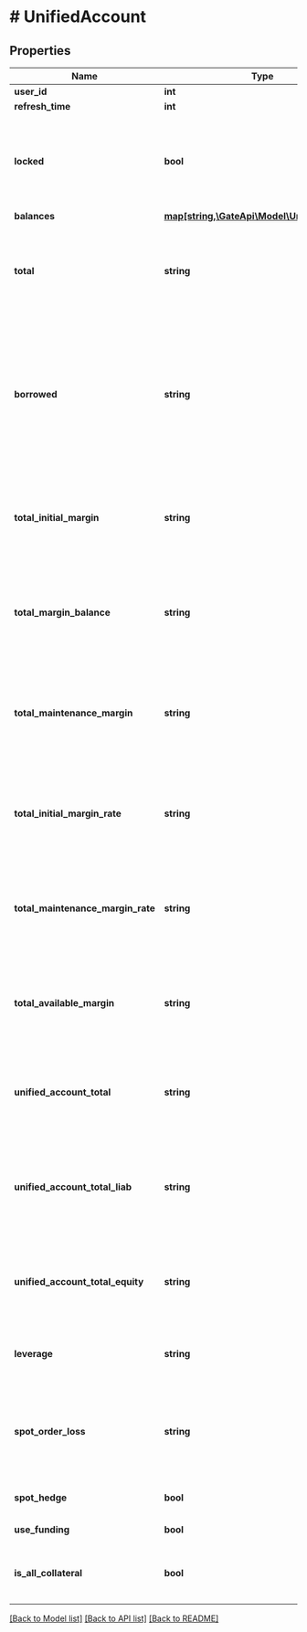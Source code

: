 # # UnifiedAccount

## Properties

Name | Type | Description | Notes
------------ | ------------- | ------------- | -------------
**user_id** | **int** | User ID | [optional] 
**refresh_time** | **int** | Last refresh time | [optional] 
**locked** | **bool** | Whether the account is locked, valid in cross-currency margin/combined margin mode, false in other modes such as single-currency margin mode | [optional] 
**balances** | [**map[string,\GateApi\Model\UnifiedBalance]**](UnifiedBalance.md) |  | [optional] 
**total** | **string** | Total account assets converted to USD, i.e. the sum of &#x60;(available + freeze) * price&#x60; in all currencies (deprecated, to be removed, replaced by unified_account_total) | [optional] 
**borrowed** | **string** | Total borrowed amount converted to USD, i.e. the sum of &#x60;borrowed * price&#x60; of all currencies (excluding point cards), valid in cross-currency margin/combined margin mode, 0 in other modes such as single-currency margin mode | [optional] 
**total_initial_margin** | **string** | Total initial margin, valid in cross-currency margin/combined margin mode, 0 in other modes such as single-currency margin mode | [optional] 
**total_margin_balance** | **string** | Total margin balance, valid in cross-currency margin/combined margin mode, 0 in other modes such as single-currency margin mode | [optional] 
**total_maintenance_margin** | **string** | Total maintenance margin is valid in cross-currency margin/combined margin mode, and is 0 in other modes such as single-currency margin mode | [optional] 
**total_initial_margin_rate** | **string** | Total initial margin rate, valid in cross-currency margin/combined margin mode, 0 in other modes such as single-currency margin mode | [optional] 
**total_maintenance_margin_rate** | **string** | Total maintenance margin rate, valid in cross-currency margin/combined margin mode, 0 in other modes such as single-currency margin mode | [optional] 
**total_available_margin** | **string** | Available margin amount, valid in cross-currency margin/combined margin mode, 0 in other modes such as single-currency margin mode | [optional] 
**unified_account_total** | **string** | Total unified account assets, valid in single currency margin/cross-currency margin/combined margin mode | [optional] 
**unified_account_total_liab** | **string** | Total unified account borrowed amount, valid in cross-currency margin/combined margin mode, 0 in other modes such as single-currency margin mode | [optional] 
**unified_account_total_equity** | **string** | Total unified account equity, valid in single currency margin/cross-currency margin/combined margin mode | [optional] 
**leverage** | **string** | Actual leverage ratio, valid in cross-currency margin/combined margin mode | [optional] [readonly] 
**spot_order_loss** | **string** | Total pending order loss, in USDT, valid in cross-currency margin/combined margin mode, 0 in other modes such as single-currency margin mode | [optional] 
**spot_hedge** | **bool** | Spot hedging status: true - enabled, false - disabled | [optional] 
**use_funding** | **bool** | Whether to use Earn funds as margin | [optional] 
**is_all_collateral** | **bool** | Whether all currencies are used as margin: true - all currencies as margin, false - no | [optional] 

[[Back to Model list]](../../README.md#documentation-for-models) [[Back to API list]](../../README.md#documentation-for-api-endpoints) [[Back to README]](../../README.md)
